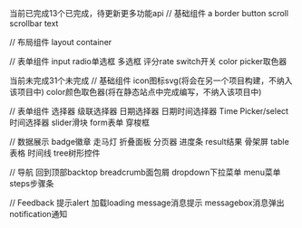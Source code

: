 当前已完成13个已完成，待更新更多功能api
// 基础组件
a
border
button
scroll
scrollbar
text

// 布局组件
layout
container

// 表单组件
input
radio单选框
多选框
评分rate
switch开关
color picker取色器





当前未完成31个未完成
// 基础组件
icon图标svg(将会在另一个项目构建，不纳入该项目中)
color颜色取色器(将在静态站点中完成编写，不纳入该项目中)

// 表单组件
选择器
级联选择器
日期选择器
日期时间选择器
Time Picker/select时间选择器
slider滑块
form表单
穿梭框

// 数据展示
badge徽章
走马灯
折叠面板
分页器
进度条
result结果
骨架屏
table表格
时间线
tree树形控件

// 导航
回到顶部backtop
breadcrumb面包屑
dropdown下拉菜单
menu菜单
steps步骤条

// Feedback
提示alert
加载loading
message消息提示
messagebox消息弹出
notification通知
